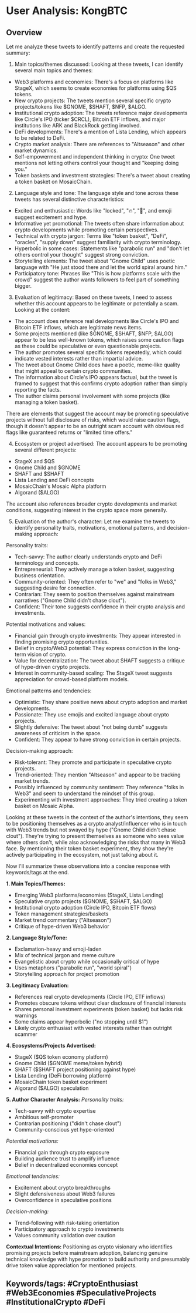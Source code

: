 # User Analysis: KongBTC

## Overview

<think>
Let me analyze these tweets to identify patterns and create the requested summary:

1. Main topics/themes discussed:
Looking at these tweets, I can identify several main topics and themes:

- Web3 platforms and economies: There's a focus on platforms like StageX, which seems to create economies for platforms using $QS tokens.
- New crypto projects: The tweets mention several specific crypto projects/tokens like $GNOME, $SHAFT, $NFP, $ALGO.
- Institutional crypto adoption: The tweets reference major developments like Circle's IPO (ticker $CRCL), Bitcoin ETF inflows, and major institutions like ARK and BlackRock getting involved.
- DeFi developments: There's a mention of Lista Lending, which appears to be related to DeFi.
- Crypto market analysis: There are references to "Altseason" and other market dynamics.
- Self-empowerment and independent thinking in crypto: One tweet mentions not letting others control your thought and "keeping doing you."
- Token baskets and investment strategies: There's a tweet about creating a token basket on MosaicChain.

2. Language style and tone:
The language style and tone across these tweets has several distinctive characteristics:

- Excited and enthusiastic: Words like "locked", "🔥", "🚀", and emoji suggest excitement and hype.
- Informative yet promotional: The tweets often share information about crypto developments while promoting certain perspectives.
- Technical with crypto jargon: Terms like "token basket", "DeFi", "oracles", "supply down" suggest familiarity with crypto terminology.
- Hyperbolic in some cases: Statements like "parabolic run" and "don't let others control your thought" suggest strong conviction.
- Storytelling elements: The tweet about "Gnome Child" uses poetic language with "He just stood there and let the world spiral around him."
- Participatory tone: Phrases like "This is how platforms scale with the crowd" suggest the author wants followers to feel part of something bigger.

3. Evaluation of legitimacy:
Based on these tweets, I need to assess whether this account appears to be legitimate or potentially a scam. Looking at the content:

- The account does reference real developments like Circle's IPO and Bitcoin ETF inflows, which are legitimate news items.
- Some projects mentioned (like $GNOME, $SHAFT, $NFP, $ALGO) appear to be less well-known tokens, which raises some caution flags as these could be speculative or even questionable projects.
- The author promotes several specific tokens repeatedly, which could indicate vested interests rather than impartial advice.
- The tweet about Gnome Child does have a poetic, meme-like quality that might appeal to certain crypto communities.
- The information about Circle's IPO appears factual, but the tweet is framed to suggest that this confirms crypto adoption rather than simply reporting the facts.
- The author claims personal involvement with some projects (like managing a token basket).

There are elements that suggest the account may be promoting speculative projects without full disclosure of risks, which would raise caution flags, though it doesn't appear to be an outright scam account with obvious red flags like guaranteed returns or "limited time offers."

4. Ecosystem or project advertised:
The account appears to be promoting several different projects:

- StageX and $QS
- Gnome Child and $GNOME
- SHAFT and $SHAFT
- Lista Lending and DeFi concepts
- MosaicChain's Mosaic Alpha platform
- Algorand ($ALGO)

The account also references broader crypto developments and market conditions, suggesting interest in the crypto space more generally.

5. Evaluation of the author's character:
Let me examine the tweets to identify personality traits, motivations, emotional patterns, and decision-making approach:

Personality traits:
- Tech-savvy: The author clearly understands crypto and DeFi terminology and concepts.
- Entrepreneurial: They actively manage a token basket, suggesting business orientation.
- Community-oriented: They often refer to "we" and "folks in Web3," suggesting desire for connection.
- Contrarian: They seem to position themselves against mainstream narratives ("Gnome Child didn't chase clout").
- Confident: Their tone suggests confidence in their crypto analysis and investments.

Potential motivations and values:
- Financial gain through crypto investments: They appear interested in finding promising crypto opportunities.
- Belief in crypto/Web3 potential: They express conviction in the long-term vision of crypto.
- Value for decentralization: The tweet about SHAFT suggests a critique of hype-driven crypto projects.
- Interest in community-based scaling: The StageX tweet suggests appreciation for crowd-based platform models.

Emotional patterns and tendencies:
- Optimistic: They share positive news about crypto adoption and market developments.
- Passionate: They use emojis and excited language about crypto projects.
- Slightly defensive: The tweet about "not being dumb" suggests awareness of criticism in the space.
- Confident: They appear to have strong conviction in certain projects.

Decision-making approach:
- Risk-tolerant: They promote and participate in speculative crypto projects.
- Trend-oriented: They mention "Altseason" and appear to be tracking market trends.
- Possibly influenced by community sentiment: They reference "folks in Web3" and seem to understand the mindset of this group.
- Experimenting with investment approaches: They tried creating a token basket on Mosaic Alpha.

Looking at these tweets in the context of the author's intentions, they seem to be positioning themselves as a crypto analyst/influencer who is in touch with Web3 trends but not swayed by hype ("Gnome Child didn't chase clout"). They're trying to present themselves as someone who sees value where others don't, while also acknowledging the risks that many in Web3 face. By mentioning their token basket experiment, they show they're actively participating in the ecosystem, not just talking about it.

Now I'll summarize these observations into a concise response with keywords/tags at the end.
</think>

**1. Main Topics/Themes:**
- Emerging Web3 platforms/economies (StageX, Lista Lending)
- Speculative crypto projects ($GNOME, $SHAFT, $ALGO)
- Institutional crypto adoption (Circle IPO, Bitcoin ETF flows)
- Token management strategies/baskets
- Market trend commentary ("Altseason")
- Critique of hype-driven Web3 behavior

**2. Language Style/Tone:**
- Exclamation-heavy and emoji-laden
- Mix of technical jargon and meme culture
- Evangelistic about crypto while occasionally critical of hype
- Uses metaphors ("parabolic run", "world spiral")
- Storytelling approach for project promotion

**3. Legitimacy Evaluation:**
- References real crypto developments (Circle IPO, ETF inflows)
- Promotes obscure tokens without clear disclosure of financial interests
- Shares personal investment experiments (token basket) but lacks risk warnings
- Some claims appear hyperbolic ("no stopping until $1")
- Likely crypto enthusiast with vested interests rather than outright scammer

**4. Ecosystems/Projects Advertised:**
- StageX ($QS token economy platform)
- Gnome Child ($GNOME meme/token hybrid)
- SHAFT ($SHAFT project positioning against hype)
- Lista Lending (DeFi borrowing platform)
- MosaicChain token basket experiment
- Algorand ($ALGO) speculation

**5. Author Character Analysis:**
*Personality traits:*
- Tech-savvy with crypto expertise
- Ambitious self-promoter
- Contrarian positioning ("didn't chase clout")
- Community-conscious yet hype-oriented

*Potential motivations:*
- Financial gain through crypto exposure
- Building audience trust to amplify influence
- Belief in decentralized economies concept

*Emotional tendencies:*
- Excitement about crypto breakthroughs
- Slight defensiveness about Web3 failures
- Overconfidence in speculative positions

*Decision-making:*
- Trend-following with risk-taking orientation
- Participatory approach to crypto investments
- Values community validation over caution

**Contextual Intentions:**
Positioning as crypto visionary who identifies promising projects before mainstream adoption, balancing genuine technical knowledge with hype promotion to build authority and presumably drive token value appreciation for mentioned projects.

**Keywords/tags:** #CryptoEnthusiast #Web3Economies #SpeculativeProjects #InstitutionalCrypto #DeFi
---
